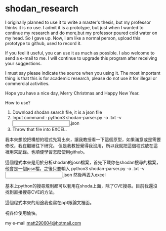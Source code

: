 # shodan_research
I originally planned to use it to write a master's thesis, but my professor thinks it is no use.
I admit it is a prototype, but just when I wanted to continue my research and do more,but my professor poured cold water on my head. So I gave up.
Now, I am like a normal person, upload this prototype to github, used to record it.

If you feel it useful, you can use it as much as possible. I also welcome to send a e-mail to me. I will continue to upgrade this program after receiving your suggestions.

I must say please indicate the source when you using it.
The most important thing is that this is for academic research, please do not use it for illegal or commercial activities.

Hope you have a nice day, Merry Christmas and Happy New Year.

How to use?

1. Download shodan search file, it is a json file
2. Input command : python3 shodan-parser.py -o <Output file name>.txt -v <Input file name>.json
3. Throw that file into EXCEL.

我本來想說把構想的程式先寫出來，讓我教授看一下這個原型，如果滿意或是需要修改，我在繼續往下研究。
但是我教授覺得我沒用，所以我就把這個程式放在這裡用來記錄。也順便學習怎麼使用github。

這個程式本來是用於分析shodan的josn檔案，首先下載你在shodan搜尋的檔案，他會是一個josn檔，之後只要輸入 
python3 shodan-parser.py -o <Output file name>.txt -v <Input file name>.json
然後再丟入excel

基本上python的搜尋規則都可以套用在shoda上面，除了CVE搜尋。目前我還沒找到直接搜尋CVE的方法。

這個程式本來的用途我也寫在ppt跟論文裡面。

祝各位使用愉快。

my e-mail matt290604@hotmail.com 

